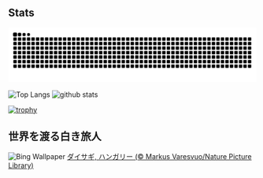 ## Stats
<picture>
  <source media="(prefers-color-scheme: dark)" srcset="https://raw.githubusercontent.com/ba230t/ba230t/output/github-contribution-grid-snake-dark.svg">
  <source media="(prefers-color-scheme: light)" srcset="https://raw.githubusercontent.com/ba230t/ba230t/output/github-contribution-grid-snake.svg">
  <img alt="github contribution grid snake animation" src="https://raw.githubusercontent.com/ba230t/ba230t/output/github-contribution-grid-snake.svg">
</picture>

<p align="left">
  <img alt="Top Langs" height="150px" src="https://github-readme-stats.vercel.app/api/top-langs/?username=ba230t&layout=compact&theme=transparent" />
  <img alt="github stats" height="150px" src="https://github-readme-stats.vercel.app/api?username=ba230t&theme=transparent" />
</p>

[![trophy](https://github-profile-trophy.vercel.app/?username=ba230t&theme=transparent&column=7)](https://github.com/ryo-ma/github-profile-trophy)


<!-- Bing Wallpaper Start -->
## 世界を渡る白き旅人
![Bing Wallpaper](https://www.bing.com/th?id=OHR.WhiteEgret_JA-JP5628214526_1920x1080.jpg&rf=LaDigue_1920x1080.jpg&pid=hp)
[ダイサギ, ハンガリー  (© Markus Varesvuo/Nature Picture Library)](https://www.bing.com/search?q=%E3%83%80%E3%82%A4%E3%82%B5%E3%82%AE&form=hpcapt&filters=HpDate%3a%2220250827_1500%22)
<!-- Bing Wallpaper End -->

